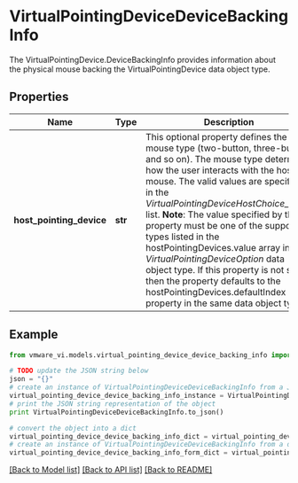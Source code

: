 # VirtualPointingDeviceDeviceBackingInfo

The VirtualPointingDevice.DeviceBackingInfo provides information about the physical mouse backing the VirtualPointingDevice data object type. 

## Properties
Name | Type | Description | Notes
------------ | ------------- | ------------- | -------------
**host_pointing_device** | **str** | This optional property defines the mouse type (two-button, three-button, and so on).  The mouse type determines how the user interacts with the host mouse. The valid values are specified in the *VirtualPointingDeviceHostChoice_enum* list.  **Note**: The value specified by this property must be one of the supported types listed in the hostPointingDevices.value array in the *VirtualPointingDeviceOption* data object type. If this property is not set, then the property defaults to the hostPointingDevices.defaultIndex property in the same data object type.  | 

## Example

```python
from vmware_vi.models.virtual_pointing_device_device_backing_info import VirtualPointingDeviceDeviceBackingInfo

# TODO update the JSON string below
json = "{}"
# create an instance of VirtualPointingDeviceDeviceBackingInfo from a JSON string
virtual_pointing_device_device_backing_info_instance = VirtualPointingDeviceDeviceBackingInfo.from_json(json)
# print the JSON string representation of the object
print VirtualPointingDeviceDeviceBackingInfo.to_json()

# convert the object into a dict
virtual_pointing_device_device_backing_info_dict = virtual_pointing_device_device_backing_info_instance.to_dict()
# create an instance of VirtualPointingDeviceDeviceBackingInfo from a dict
virtual_pointing_device_device_backing_info_form_dict = virtual_pointing_device_device_backing_info.from_dict(virtual_pointing_device_device_backing_info_dict)
```
[[Back to Model list]](../README.md#documentation-for-models) [[Back to API list]](../README.md#documentation-for-api-endpoints) [[Back to README]](../README.md)


